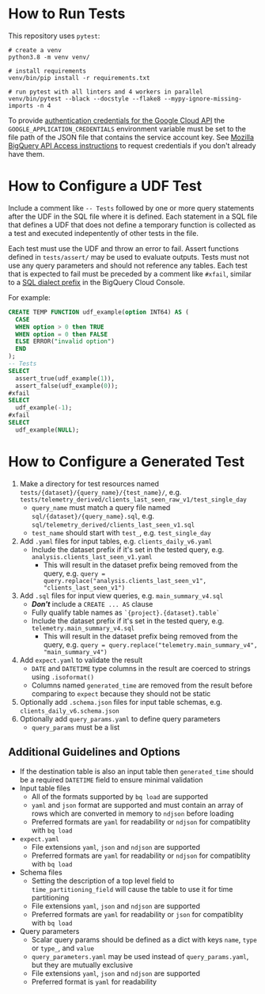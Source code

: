 How to Run Tests
===

This repository uses `pytest`:

```
# create a venv
python3.8 -m venv venv/

# install requirements
venv/bin/pip install -r requirements.txt

# run pytest with all linters and 4 workers in parallel
venv/bin/pytest --black --docstyle --flake8 --mypy-ignore-missing-imports -n 4
```

To provide [authentication credentials for the Google Cloud API](https://cloud.google.com/docs/authentication/getting-started) the `GOOGLE_APPLICATION_CREDENTIALS` environment variable must be set to the file path of the JSON file that contains the service account key.
See [Mozilla BigQuery API Access instructions](https://docs.telemetry.mozilla.org/cookbooks/bigquery.html#gcp-bigquery-api-access) to request credentials if you don't already have them.

How to Configure a UDF Test
===

Include a comment like `-- Tests` followed by one or more query statements
after the UDF in the SQL file where it is defined. Each statement in a SQL file
that defines a UDF that does not define a temporary function is collected as a
test and executed indepentently of other tests in the file.

Each test must use the UDF and throw an error to fail. Assert functions defined
in `tests/assert/` may be used to evaluate outputs. Tests must not use any
query parameters and should not reference any tables. Each test that is
expected to fail must be preceded by a comment like `#xfail`, similar to a [SQL
dialect prefix] in the BigQuery Cloud Console.

For example:

```sql
CREATE TEMP FUNCTION udf_example(option INT64) AS (
  CASE
  WHEN option > 0 then TRUE
  WHEN option = 0 then FALSE
  ELSE ERROR("invalid option")
  END
);
-- Tests
SELECT
  assert_true(udf_example(1)),
  assert_false(udf_example(0));
#xfail
SELECT
  udf_example(-1);
#xfail
SELECT
  udf_example(NULL);
```

[SQL dialect prefix]: https://cloud.google.com/bigquery/docs/reference/standard-sql/enabling-standard-sql#sql-prefix

How to Configure a Generated Test
===

1. Make a directory for test resources named `tests/{dataset}/{query_name}/{test_name}/`,
   e.g. `tests/telemetry_derived/clients_last_seen_raw_v1/test_single_day`
   - `query_name` must match a query file named `sql/{dataset}/{query_name}.sql`, e.g.
     `sql/telemetry_derived/clients_last_seen_v1.sql`
   - `test_name` should start with `test_`, e.g. `test_single_day`
1. Add `.yaml` files for input tables, e.g. `clients_daily_v6.yaml`
   - Include the dataset prefix if it's set in the tested query,
     e.g. `analysis.clients_last_seen_v1.yaml`
     - This will result in the dataset prefix being removed from the query,
       e.g. `query = query.replace("analysis.clients_last_seen_v1",
       "clients_last_seen_v1")`
1. Add `.sql` files for input view queries, e.g. `main_summary_v4.sql`
   - ***Don't*** include a `CREATE ... AS` clause
   - Fully qualify table names as ``` `{project}.{dataset}.table` ```
   - Include the dataset prefix if it's set in the tested query,
     e.g. `telemetry.main_summary_v4.sql`
     - This will result in the dataset prefix being removed from the query,
       e.g. `query = query.replace("telemetry.main_summary_v4",
       "main_summary_v4")`
1. Add `expect.yaml` to validate the result
   - `DATE` and `DATETIME` type columns in the result are coerced to strings
     using `.isoformat()`
   - Columns named `generated_time` are removed from the result before
     comparing to `expect` because they should not be static
1. Optionally add `.schema.json` files for input table schemas, e.g.
   `clients_daily_v6.schema.json`
1. Optionally add `query_params.yaml` to define query parameters
   - `query_params` must be a list

Additional Guidelines and Options
---

- If the destination table is also an input table then `generated_time` should
  be a required `DATETIME` field to ensure minimal validation
- Input table files
   - All of the formats supported by `bq load` are supported
   - `yaml` and `json` format are supported and must contain an array of rows
     which are converted in memory to `ndjson` before loading
   - Preferred formats are `yaml` for readability or `ndjson` for compatiblity
     with `bq load`
- `expect.yaml`
   - File extensions `yaml`, `json` and `ndjson` are supported
   - Preferred formats are `yaml` for readability or `ndjson` for compatiblity
     with `bq load`
- Schema files
   - Setting the description of a top level field to `time_partitioning_field`
     will cause the table to use it for time partitioning
   - File extensions `yaml`, `json` and `ndjson` are supported
   - Preferred formats are `yaml` for readability or `json` for compatiblity
     with `bq load`
- Query parameters
   - Scalar query params should be defined as a dict with keys `name`, `type` or
     `type_`, and `value`
   - `query_parameters.yaml` may be used instead of `query_params.yaml`, but
     they are mutually exclusive
   - File extensions `yaml`, `json` and `ndjson` are supported
   - Preferred format is `yaml` for readability
